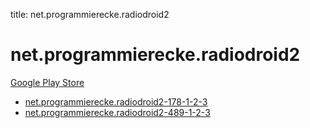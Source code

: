 title: net.programmierecke.radiodroid2
# net.programmierecke.radiodroid2


[Google Play Store](https://play.google.com/store/apps/details?id=net.programmierecke.radiodroid2)


* [net.programmierecke.radiodroid2-178-1-2-3](./net.programmierecke.radiodroid2-178-1-2-3/)
* [net.programmierecke.radiodroid2-489-1-2-3](./net.programmierecke.radiodroid2-489-1-2-3/)